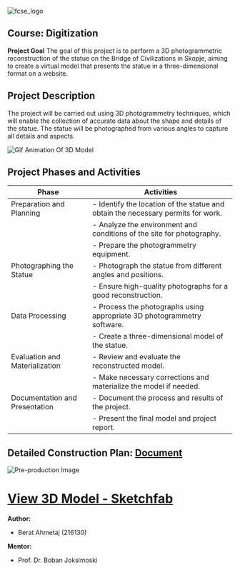 ![fcse_logo](https://github.com/BeratAhmetaj/Museudonia/blob/main/Gif%20Animations/Logo_FINKI_UKIM_EN/Logo_FINKI_UKIM_EN_00000.png)

## Course: Digitization

**Project Goal**
The goal of this project is to perform a 3D photogrammetric reconstruction of the statue on the Bridge of Civilizations in Skopje, aiming to create a virtual model that presents the statue in a three-dimensional format on a website.

## Project Description
The project will be carried out using 3D photogrammetry techniques, which will enable the collection of accurate data about the shape and details of the statue. The statue will be photographed from various angles to capture all details and aspects.

![Gif Animation Of 3D Model](https://github.com/BeratAhmetaj/3D-Reconstruction-OKO-Bridge/blob/main/F6/ProjectGIF_r.gif)

## Project Phases and Activities

| Phase                    | Activities                                                                                     |
|--------------------------|------------------------------------------------------------------------------------------------|
| Preparation and Planning | - Identify the location of the statue and obtain the necessary permits for work.               |
|                          | - Analyze the environment and conditions of the site for photography.                          |
|                          | - Prepare the photogrammetry equipment.                                                        |
| Photographing the Statue | - Photograph the statue from different angles and positions.                                   |
|                          | - Ensure high-quality photographs for a good reconstruction.                                   |
| Data Processing          | - Process the photographs using appropriate 3D photogrammetry software.                         |
|                          | - Create a three-dimensional model of the statue.                                               |
| Evaluation and Materialization | - Review and evaluate the reconstructed model.                                               |
|                               | - Make necessary corrections and materialize the model if needed.                              |
| Documentation and Presentation | - Document the process and results of the project.                                           |
|                               | - Present the final model and project report.                                                 |


## Detailed Construction Plan: [Document](https://github.com/BeratAhmetaj/3D-Reconstruction-OKO-Bridge/blob/main/3%D0%94%20%D0%94%D0%B8%D0%B3%D0%B8%D1%82%D0%B8%D0%B7%D0%B0%D1%86%D0%B8%D1%98%D0%B0%20%D0%BD%D0%B0%20%D1%81%D1%82%D0%B0%D1%82%D1%83%D0%B0%D1%82%D0%B0%20%D0%B2%D0%BE%20_%D0%9C%D0%BE%D1%81%D1%82%D0%BE%D1%82%20%D0%BD%D0%B0%20%D1%86%D0%B8%D0%B2%D0%B8%D0%BB%D0%B8%D0%B7%D0%B0%D1%86%D0%B8%D0%B8%D1%82%D0%B5_%D0%9E%D0%BA%D0%BE_%20%D0%A1%D0%BA%D0%BE%D0%BF%D1%98%D0%B5.pdf)

![Pre-production Image](https://github.com/BeratAhmetaj/3D-Reconstruction-OKO-Bridge/blob/main/F2/Image_Pre_Production.png)

# [View 3D Model - Sketchfab](https://sketchfab.com/3d-models/the-bridge-of-civilizationseye-in-skopje-327f01aff6364228b6cad74b5353a225)

**Author:**
- Berat Ahmetaj (216130)

**Mentor:**
- Prof. Dr. Boban Joksimoski


